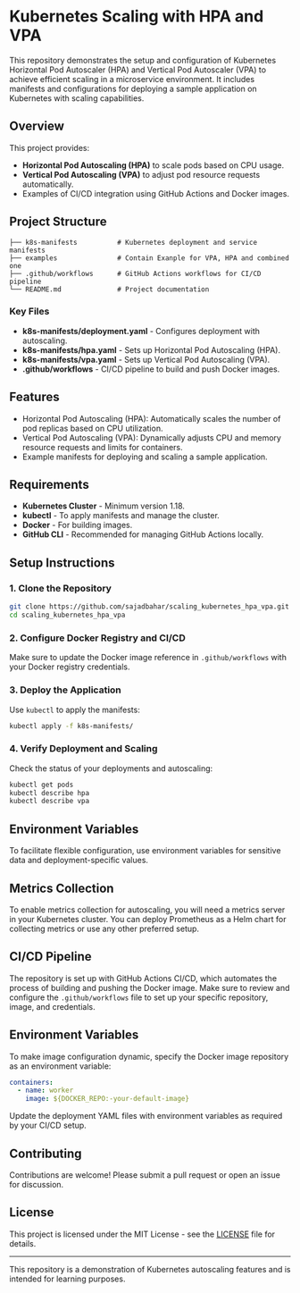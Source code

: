 # Kubernetes Scaling with HPA and VPA

This repository demonstrates the setup and configuration of Kubernetes Horizontal Pod Autoscaler (HPA) and Vertical Pod Autoscaler (VPA) to achieve efficient scaling in a microservice environment. It includes manifests and configurations for deploying a sample application on Kubernetes with scaling capabilities.

## Overview

This project provides:
- **Horizontal Pod Autoscaling (HPA)** to scale pods based on CPU usage.
- **Vertical Pod Autoscaling (VPA)** to adjust pod resource requests automatically.
- Examples of CI/CD integration using GitHub Actions and Docker images.

## Project Structure

```plaintext
├── k8s-manifests          # Kubernetes deployment and service manifests
├── examples               # Contain Exanple for VPA, HPA and combined one
├── .github/workflows      # GitHub Actions workflows for CI/CD pipeline
└── README.md              # Project documentation
```

### Key Files
- **k8s-manifests/deployment.yaml** - Configures deployment with autoscaling.
- **k8s-manifests/hpa.yaml** - Sets up Horizontal Pod Autoscaling (HPA).
- **k8s-manifests/vpa.yaml** - Sets up Vertical Pod Autoscaling (VPA).
- **.github/workflows** - CI/CD pipeline to build and push Docker images.

## Features
- Horizontal Pod Autoscaling (HPA): Automatically scales the number of pod replicas based on CPU utilization.
- Vertical Pod Autoscaling (VPA): Dynamically adjusts CPU and memory resource requests and limits for containers.
- Example manifests for deploying and scaling a sample application.

## Requirements

- **Kubernetes Cluster** - Minimum version 1.18.
- **kubectl** - To apply manifests and manage the cluster.
- **Docker** - For building images.
- **GitHub CLI** - Recommended for managing GitHub Actions locally.

## Setup Instructions

### 1. Clone the Repository

```bash
git clone https://github.com/sajadbahar/scaling_kubernetes_hpa_vpa.git
cd scaling_kubernetes_hpa_vpa
```

### 2. Configure Docker Registry and CI/CD

Make sure to update the Docker image reference in `.github/workflows` with your Docker registry credentials.

### 3. Deploy the Application

Use `kubectl` to apply the manifests:

```bash
kubectl apply -f k8s-manifests/
```

### 4. Verify Deployment and Scaling

Check the status of your deployments and autoscaling:

```bash
kubectl get pods
kubectl describe hpa
kubectl describe vpa
```

## Environment Variables

To facilitate flexible configuration, use environment variables for sensitive data and deployment-specific values.

## Metrics Collection

To enable metrics collection for autoscaling, you will need a metrics server in your Kubernetes cluster.
You can deploy Prometheus as a Helm chart for collecting metrics or use any other preferred setup.

## CI/CD Pipeline

The repository is set up with GitHub Actions CI/CD, which automates the process of building and pushing the Docker image.
Make sure to review and configure the `.github/workflows` file to set up your specific repository, image, and credentials.

## Environment Variables

To make image configuration dynamic, specify the Docker image repository as an environment variable:

```yaml
containers:
  - name: worker
    image: ${DOCKER_REPO:-your-default-image}
```
Update the deployment YAML files with environment variables as required by your CI/CD setup.

## Contributing

Contributions are welcome! Please submit a pull request or open an issue for discussion.

## License

This project is licensed under the MIT License - see the [LICENSE](./LICENSE.md) file for details.

---

This repository is a demonstration of Kubernetes autoscaling features and is intended for learning purposes.